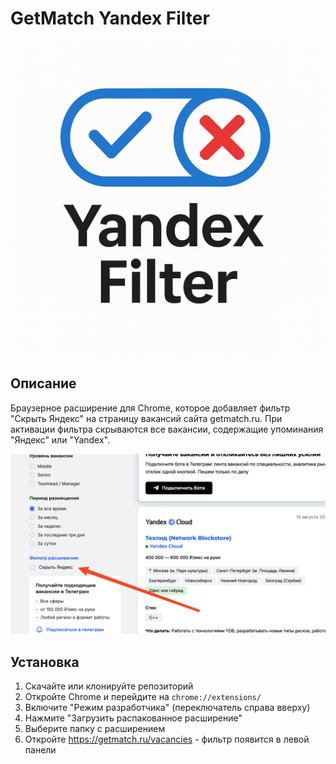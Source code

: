 # GetMatch Yandex Filter


![logo](logo.png)
## Описание

Браузерное расширение для Chrome, которое добавляет фильтр "Скрыть Яндекс" на страницу вакансий сайта getmatch.ru. При активации фильтра скрываются все вакансии, содержащие упоминания "Яндекс" или "Yandex".


![Фильтр в действии](screenshot.png)

## Установка

1. Скачайте или клонируйте репозиторий
2. Откройте Chrome и перейдите на `chrome://extensions/`
3. Включите "Режим разработчика" (переключатель справа вверху)
4. Нажмите "Загрузить распакованное расширение"
5. Выберите папку с расширением
6. Откройте https://getmatch.ru/vacancies - фильтр появится в левой панели
